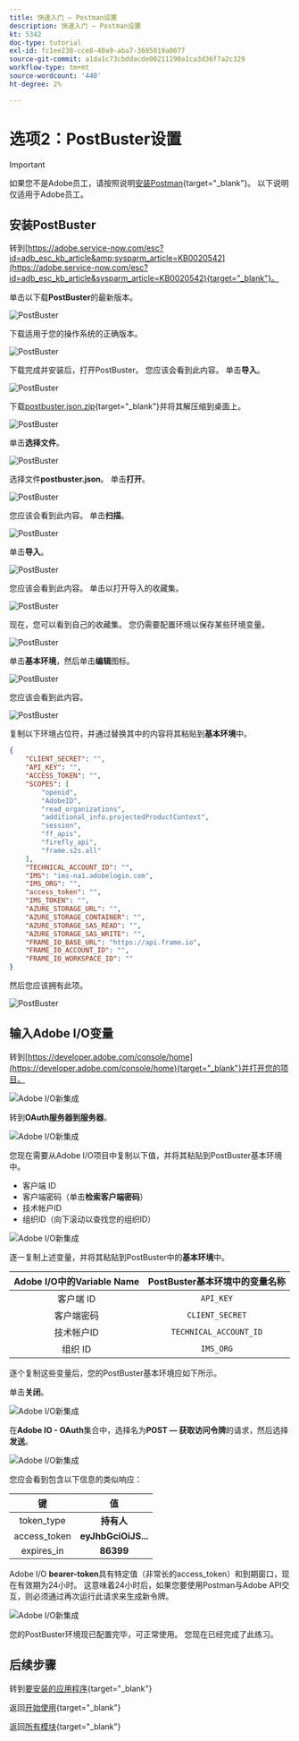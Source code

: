 ```yaml
---
title: 快速入门 — Postman设置
description: 快速入门 — Postman设置
kt: 5342
doc-type: tutorial
exl-id: fc1ee238-cce8-40a9-aba7-3605019a0077
source-git-commit: a1da1c73cbddacde00211190a1ca3d36f7a2c329
workflow-type: tm+mt
source-wordcount: '440'
ht-degree: 2%

---
```


# 选项2：PostBuster设置

>[!IMPORTANT]
>
>如果您不是Adobe员工，请按照说明[安装Postman](./ex7.md){target="_blank"}。 以下说明仅适用于Adobe员工。

## 安装PostBuster

转到[https://adobe.service-now.com/esc?id=adb_esc_kb_article&amp;sysparm_article=KB0020542](https://adobe.service-now.com/esc?id=adb_esc_kb_article&sysparm_article=KB0020542){target="_blank"}。

单击以下载&#x200B;**PostBuster**&#x200B;的最新版本。

![PostBuster](./images/pb1.png)

下载适用于您的操作系统的正确版本。

![PostBuster](./images/pb2.png)

下载完成并安装后，打开PostBuster。 您应该会看到此内容。 单击&#x200B;**导入**。

![PostBuster](./images/pb3.png)

下载[postbuster.json.zip](./../../../assets/postman/postbuster.json.zip){target="_blank"}并将其解压缩到桌面上。

![PostBuster](./images/pbpb.png)

单击&#x200B;**选择文件**。

![PostBuster](./images/pb4.png)

选择文件&#x200B;**postbuster.json**。 单击&#x200B;**打开**。

![PostBuster](./images/pb5.png)

您应该会看到此内容。 单击&#x200B;**扫描**。

![PostBuster](./images/pb6.png)

单击&#x200B;**导入**。

![PostBuster](./images/pb7.png)

您应该会看到此内容。 单击以打开导入的收藏集。

![PostBuster](./images/pb8.png)

现在，您可以看到自己的收藏集。 您仍需要配置环境以保存某些环境变量。

![PostBuster](./images/pb9.png)

单击&#x200B;**基本环境**，然后单击&#x200B;**编辑**&#x200B;图标。

![PostBuster](./images/pb10.png)

您应该会看到此内容。

![PostBuster](./images/pb11.png)

复制以下环境占位符，并通过替换其中的内容将其粘贴到&#x200B;**基本环境**&#x200B;中。

```json
{
	"CLIENT_SECRET": "",
	"API_KEY": "",
	"ACCESS_TOKEN": "",
	"SCOPES": [
		"openid",
		"AdobeID",
		"read_organizations", 
		"additional_info.projectedProductContext", 
		"session",
		"ff_apis",
		"firefly_api",
		"frame.s2s.all"
	],
	"TECHNICAL_ACCOUNT_ID": "",
	"IMS": "ims-na1.adobelogin.com",
	"IMS_ORG": "",
	"access_token": "",
	"IMS_TOKEN": "",
	"AZURE_STORAGE_URL": "",
	"AZURE_STORAGE_CONTAINER": "",
	"AZURE_STORAGE_SAS_READ": "",
	"AZURE_STORAGE_SAS_WRITE": "",
	"FRAME_IO_BASE_URL": "https://api.frame.io",
	"FRAME_IO_ACCOUNT_ID": "",
	"FRAME_IO_WORKSPACE_ID": ""
}
```

然后您应该拥有此项。

![PostBuster](./images/pb12.png)

## 输入Adobe I/O变量

转到[https://developer.adobe.com/console/home](https://developer.adobe.com/console/home){target="_blank"}并打开您的项目。

![Adobe I/O新集成](./images/iopr.png)

转到&#x200B;**OAuth服务器到服务器**。

![Adobe I/O新集成](./images/iopbvar1.png)

您现在需要从Adobe I/O项目中复制以下值，并将其粘贴到PostBuster基本环境中。

- 客户端 ID
- 客户端密码（单击&#x200B;**检索客户端密码**）
- 技术帐户ID
- 组织ID（向下滚动以查找您的组织ID）

![Adobe I/O新集成](./images/iopbvar2.png)

逐一复制上述变量，并将其粘贴到PostBuster中的&#x200B;**基本环境**&#x200B;中。

| Adobe I/O中的Variable Name | PostBuster基本环境中的变量名称 |
|:-------------:| :---------------:| 
| 客户端 ID | `API_KEY` |
| 客户端密码 | `CLIENT_SECRET` |
| 技术帐户ID | `TECHNICAL_ACCOUNT_ID` |
| 组织 ID | `IMS_ORG` |

逐个复制这些变量后，您的PostBuster基本环境应如下所示。

单击&#x200B;**关闭**。

![Adobe I/O新集成](./images/iopbvar3.png)

在&#x200B;**Adobe IO - OAuth**&#x200B;集合中，选择名为&#x200B;**POST — 获取访问令牌**&#x200B;的请求，然后选择&#x200B;**发送**。

![Adobe I/O新集成](./images/iopbvar3a.png)

您应会看到包含以下信息的类似响应：

| 键 | 值 |
|:-------------:| :---------------:| 
| token_type | **持有人** |
| access_token | **eyJhbGciOiJS...** |
| expires_in | **86399** |

Adobe I/O **bearer-token**&#x200B;具有特定值（非常长的access_token）和到期窗口，现在有效期为24小时。 这意味着24小时后，如果您要使用Postman与Adobe API交互，则必须通过再次运行此请求来生成新令牌。

![Adobe I/O新集成](./images/iopbvar4.png)

您的PostBuster环境现已配置完毕，可正常使用。 您现在已经完成了此练习。

## 后续步骤

转到[要安装的应用程序](./ex9.md){target="_blank"}

返回[开始使用](./getting-started.md){target="_blank"}

返回[所有模块](./../../../overview.md){target="_blank"}
